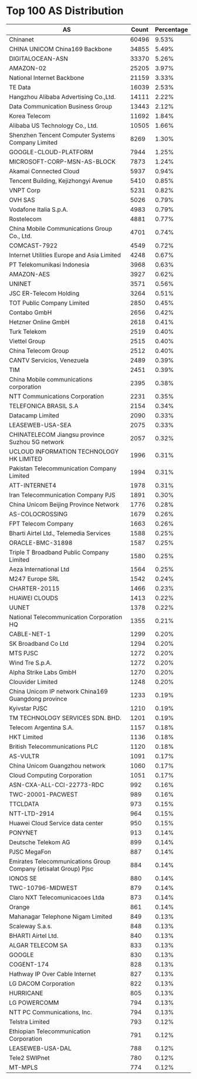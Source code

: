 # Top 100 AS Distribution
| AS | Count | Percentage |
|----|----|----|
| Chinanet | 60496 | 9.53% |
| CHINA UNICOM China169 Backbone | 34855 | 5.49% |
| DIGITALOCEAN-ASN | 33370 | 5.26% |
| AMAZON-02 | 25205 | 3.97% |
| National Internet Backbone | 21159 | 3.33% |
| TE Data | 16039 | 2.53% |
| Hangzhou Alibaba Advertising Co.,Ltd. | 14111 | 2.22% |
| Data Communication Business Group | 13443 | 2.12% |
| Korea Telecom | 11692 | 1.84% |
| Alibaba US Technology Co., Ltd. | 10505 | 1.66% |
| Shenzhen Tencent Computer Systems Company Limited | 8269 | 1.30% |
| GOOGLE-CLOUD-PLATFORM | 7944 | 1.25% |
| MICROSOFT-CORP-MSN-AS-BLOCK | 7873 | 1.24% |
| Akamai Connected Cloud | 5937 | 0.94% |
| Tencent Building, Kejizhongyi Avenue | 5410 | 0.85% |
| VNPT Corp | 5231 | 0.82% |
| OVH SAS | 5026 | 0.79% |
| Vodafone Italia S.p.A. | 4983 | 0.79% |
| Rostelecom | 4881 | 0.77% |
| China Mobile Communications Group Co., Ltd. | 4701 | 0.74% |
| COMCAST-7922 | 4549 | 0.72% |
| Internet Utilities Europe and Asia Limited | 4248 | 0.67% |
| PT Telekomunikasi Indonesia | 3968 | 0.63% |
| AMAZON-AES | 3927 | 0.62% |
| UNINET | 3571 | 0.56% |
| JSC ER-Telecom Holding | 3264 | 0.51% |
| TOT Public Company Limited | 2850 | 0.45% |
| Contabo GmbH | 2656 | 0.42% |
| Hetzner Online GmbH | 2618 | 0.41% |
| Turk Telekom | 2519 | 0.40% |
| Viettel Group | 2515 | 0.40% |
| China Telecom Group | 2512 | 0.40% |
| CANTV Servicios, Venezuela | 2489 | 0.39% |
| TIM | 2451 | 0.39% |
| China Mobile communications corporation | 2395 | 0.38% |
| NTT Communications Corporation | 2231 | 0.35% |
| TELEFONICA BRASIL S.A | 2154 | 0.34% |
| Datacamp Limited | 2090 | 0.33% |
| LEASEWEB-USA-SEA | 2075 | 0.33% |
| CHINATELECOM Jiangsu province Suzhou 5G network | 2057 | 0.32% |
| UCLOUD INFORMATION TECHNOLOGY HK LIMITED | 1996 | 0.31% |
| Pakistan Telecommunication Company Limited | 1994 | 0.31% |
| ATT-INTERNET4 | 1978 | 0.31% |
| Iran Telecommunication Company PJS | 1891 | 0.30% |
| China Unicom Beijing Province Network | 1776 | 0.28% |
| AS-COLOCROSSING | 1679 | 0.26% |
| FPT Telecom Company | 1663 | 0.26% |
| Bharti Airtel Ltd., Telemedia Services | 1588 | 0.25% |
| ORACLE-BMC-31898 | 1587 | 0.25% |
| Triple T Broadband Public Company Limited | 1580 | 0.25% |
| Aeza International Ltd | 1564 | 0.25% |
| M247 Europe SRL | 1542 | 0.24% |
| CHARTER-20115 | 1466 | 0.23% |
| HUAWEI CLOUDS | 1413 | 0.22% |
| UUNET | 1378 | 0.22% |
| National Telecommunication Corporation HQ | 1355 | 0.21% |
| CABLE-NET-1 | 1299 | 0.20% |
| SK Broadband Co Ltd | 1294 | 0.20% |
| MTS PJSC | 1272 | 0.20% |
| Wind Tre S.p.A. | 1272 | 0.20% |
| Alpha Strike Labs GmbH | 1270 | 0.20% |
| Clouvider Limited | 1248 | 0.20% |
| China Unicom IP network China169 Guangdong province | 1233 | 0.19% |
| Kyivstar PJSC | 1210 | 0.19% |
| TM TECHNOLOGY SERVICES SDN. BHD. | 1201 | 0.19% |
| Telecom Argentina S.A. | 1157 | 0.18% |
| HKT Limited | 1136 | 0.18% |
| British Telecommunications PLC | 1120 | 0.18% |
| AS-VULTR | 1091 | 0.17% |
| China Unicom Guangzhou network | 1060 | 0.17% |
| Cloud Computing Corporation | 1051 | 0.17% |
| ASN-CXA-ALL-CCI-22773-RDC | 992 | 0.16% |
| TWC-20001-PACWEST | 989 | 0.16% |
| TTCLDATA | 973 | 0.15% |
| NTT-LTD-2914 | 964 | 0.15% |
| Huawei Cloud Service data center | 950 | 0.15% |
| PONYNET | 913 | 0.14% |
| Deutsche Telekom AG | 899 | 0.14% |
| PJSC MegaFon | 887 | 0.14% |
| Emirates Telecommunications Group Company (etisalat Group) Pjsc | 884 | 0.14% |
| IONOS SE | 880 | 0.14% |
| TWC-10796-MIDWEST | 879 | 0.14% |
| Claro NXT Telecomunicacoes Ltda | 873 | 0.14% |
| Orange | 861 | 0.14% |
| Mahanagar Telephone Nigam Limited | 849 | 0.13% |
| Scaleway S.a.s. | 848 | 0.13% |
| BHARTI Airtel Ltd. | 840 | 0.13% |
| ALGAR TELECOM SA | 833 | 0.13% |
| GOOGLE | 830 | 0.13% |
| COGENT-174 | 828 | 0.13% |
| Hathway IP Over Cable Internet | 827 | 0.13% |
| LG DACOM Corporation | 822 | 0.13% |
| HURRICANE | 805 | 0.13% |
| LG POWERCOMM | 794 | 0.13% |
| NTT PC Communications, Inc. | 794 | 0.13% |
| Telstra Limited | 793 | 0.12% |
| Ethiopian Telecommunication Corporation | 791 | 0.12% |
| LEASEWEB-USA-DAL | 788 | 0.12% |
| Tele2 SWIPnet | 780 | 0.12% |
| MT-MPLS | 774 | 0.12% |
